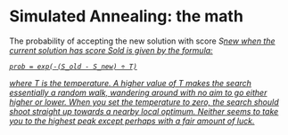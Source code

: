 # Simulated Annealing: the math

The probability of accepting the new solution with score <i>S<u>new<u/><i/> when the current solution has score  <i>S<u>old<u/><i/> is given by the formula:
  

    prob = exp(-(S_old - S_new) ÷ T)

 where T is the temperature.
  A higher value of T makes the search essentially a random walk, wandering around with no aim to go either higher or lower. When you set the temperature to zero, the search should shoot straight up towards a nearby local optimum. Neither seems to take you to the highest peak except perhaps with a fair amount of luck.
